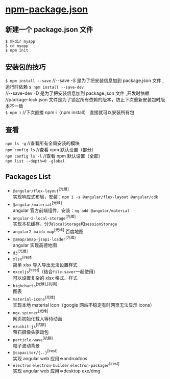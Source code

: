 # [**npm-package.json**](https://docs.npmjs.com/files/package.json)

## 新建一个 package.json 文件

`$ mkdir myapp`  
`$ cd myapp`  
`$ npm init`

## 安装包的技巧

`$ npm install --save` //--save -S 是为了把安装信息加到 package.json 文件 ,运行时依赖 `$ npm install --save-dev`  
//--save-dev -D 是为了把安装信息加到 package.json 文件 ,开发时依赖  
//package-lock.json 文件是为了锁定所有依赖的版本，防止下次重新安装包时版本不一致  
`$ npm i` //下次直接 npm i（npm install） 直接就可以安装所有包

## 查看

`npm ls -g` //查看所有全局安装的模块  
`npm config ls` //查看 npm 默认设置（部分）  
`npm config ls -l` //查看 npm 默认设置（全部）  
`npm list --depth=0 -global`

## Packages List

- `@angular/flex-layout`<sup>[光维]</sup>  
  实现响应式布局，安装：`npm i -s @angular/flex-layout @angular/cdk`
- `@angular/material`<sup>[光维]</sup>  
  angular 官方前端组件，安装：`ng add @angular/material`
- `angular-2-local-storage`<sup>[光维]</sup>  
  实现本机缓存，分为`localStorage`和`sessionStorage`
- `angular2-baidu-map`<sup>[光维]</sup> 百度地图
- `@amap/amap-jsapi-loader`<sup>[光维]</sup>  
  angular 实现高德地图
- `d3`<sup>[光维]</sup>
- `xlsx`<sup>[irest]</sup>  
  简单 xlsx 导入导出无法设置样式
- `exceljs`<sup>[irest]</sup>（结合`file-saver`一起使用）  
  可以设置复杂的 xlsx 格式、样式
- `highcharts`<sup>[光维],[杭钢]</sup>  
  图表
- `material-icons`<sup>[光维]</sup>  
  实现本地 material icon（google 网站不稳定有时网页无法显示 icons）
- `ngx-spinner`<sup>[光维]</sup>  
  网页初始化载入等待动画
- `ezuikit-js`<sup>[杭钢]</sup>  
  萤石摄像头驱动包
- `particle-wave`<sup>[杭钢]</sup>  
  粒子波动背景
- `@capacitor/{..}`<sup>[irest]</sup>  
  实现 angular web 应用=>android\ios
- `electron` `electron-builder` `electron-packager`<sup>[irest]</sup>  
  实现 angular web 应用=>desktop exe/dmg
